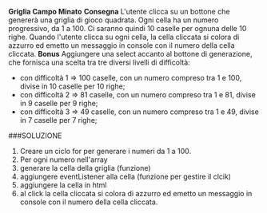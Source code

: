 **Griglia Campo Minato**
**Consegna**
L'utente clicca su un bottone che genererà una griglia di gioco quadrata.
Ogni cella ha un numero progressivo, da 1 a 100.
Ci saranno quindi 10 caselle per ognuna delle 10 righe.
Quando l'utente clicca su ogni cella, la cella cliccata si colora di azzurro ed emetto un messaggio in console con il numero della cella cliccata.
**Bonus**
Aggiungere una select accanto al bottone di generazione, che fornisca una scelta tra tre diversi livelli di difficoltà:
- con difficoltà 1 => 100 caselle, con un numero compreso tra 1 e 100, divise in 10 caselle per 10 righe;
- con difficoltà 2 => 81 caselle, con un numero compreso tra 1 e 81, divise in 9 caselle per 9 righe;
- con difficoltà 3 => 49 caselle, con un numero compreso tra 1 e 49, divise in 7 caselle per 7 righe;

###SOLUZIONE
1. Creare un ciclo for per generare i numeri da 1 a 100. 
2. Per ogni numero nell'array 
3. generare la cella della griglia (funzione) 
4. aggiungere eventListener alla cella (funzione per gestire il clcik) 
5. aggiungere la cella in html
6. al click la cella cliccata si colora di azzurro ed emetto un messaggio in console con il numero della cella cliccata.
